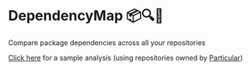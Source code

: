 # DependencyMap :package::mag::eyes:
Compare package dependencies across all your repositories

[Click here](http://timiles.github.io/DependencyMap/Sample/WebView/) for a sample analysis
(using repositories owned by [Particular](https://github.com/Particular/))
